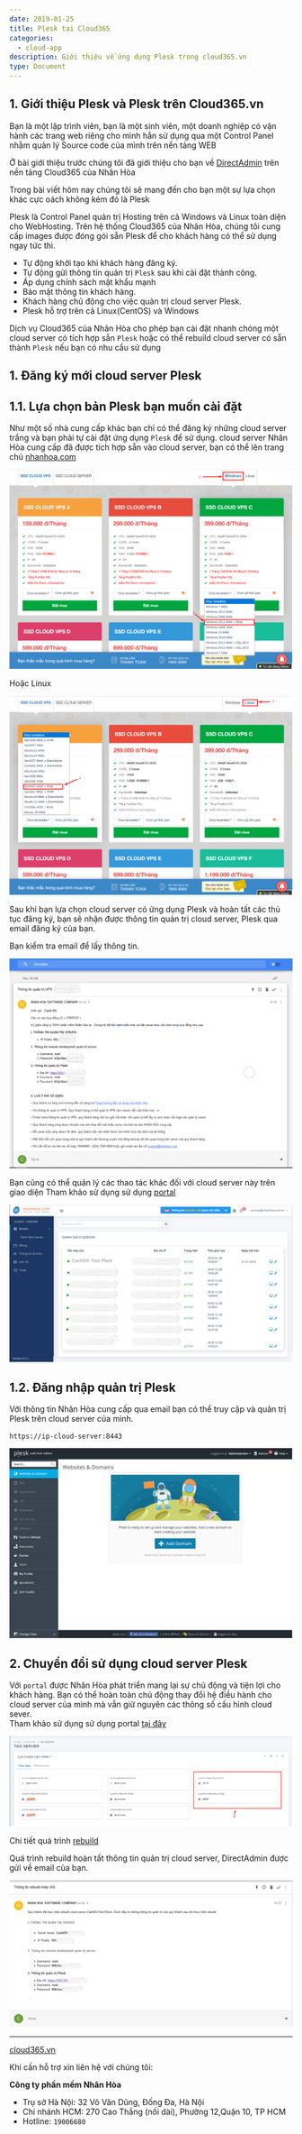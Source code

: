 ```yaml
---
date: 2019-01-25
title: Plesk tại Cloud365
categories:
  - cloud-app
description: Giới thiệu về ứng dụng Plesk trong cloud365.vn
type: Document
---
```


## 1. Giới thiệu Plesk và Plesk trên Cloud365.vn

Bạn là một lập trình viên, bạn là một sinh viên, một doanh nghiệp có vận hành các trang web riêng cho mình hẳn sử dụng qua một Control Panel nhằm quản lý Source code của mình trên nền tảng WEB

Ở bài giới thiệu trước chúng tôi đã giới thiệu cho bạn về <a href="https://support.cloud365.vn/cloud-app/gioi-thieu-direct-admin/" target="_blank">DirectAdmin</a> trên nền tảng Cloud365 của Nhân Hòa 

Trong bài viết hôm nay chúng tôi sẽ mang đến cho bạn một sự lựa chọn khác cực oách không kém đó là Plesk 

Plesk là  Control Panel quản trị Hosting trên cả Windows và Linux toàn diện cho WebHosting. Trên hệ thống Cloud365 của Nhân Hòa, chúng tôi cung cấp images được đóng gói sẵn Plesk để cho khách hàng có thể sử dụng ngay tức thì. 

+ Tự động khởi tạo khi khách hàng đăng ký.<br>
+ Tự động gửi thông tin quản trị `Plesk` sau khi cài đặt thành công.<br>
+ Áp dụng chính sách mật khẩu mạnh <br>
+ Bảo mật thông tin khách hàng.<br>
+ Khách hàng chủ động cho việc quản trị cloud server Plesk.<br>
+ Plesk hỗ trợ trên cả Linux(CentOS) và Windows

Dịch vụ Cloud365 của Nhân Hòa cho phép bạn cài đặt nhanh chóng một cloud server có tích hợp sẵn `Plesk` hoặc có thể rebuild cloud server có sẵn thành `Plesk` nếu bạn có nhu cầu sử dụng

## 1. Đăng ký mới cloud server Plesk

## 1.1. Lựa chọn bản Plesk bạn muốn cài đặt

Như một số nhà cung cấp khác bạn chỉ có thể đăng ký những cloud server trắng và bạn phải tự cài đặt ứng dụng `Plesk` để sử dụng. cloud server Nhân Hòa cung cấp đã được tích hợp sẵn vào cloud server, bạn có thể lên trang chủ <a href="https://nhanhoa.com/" target="_blank">nhanhoa.com</a>

![](/images/img-plesk/plesk-01.png)

Hoặc Linux 

![](/images/img-plesk/plesk-02.png)

Sau khi bạn lựa chọn cloud server có ứng dụng Plesk và hoàn tất các thủ tục đăng ký, bạn sẽ nhận được thông tin quản trị cloud server, Plesk qua email đăng ký của bạn.

Bạn kiểm tra email để lấy thông tin.

![](/images/img-plesk/plesk-05.png)

Bạn cũng có thể quản lý các thao tác khác đối với cloud server này trên giao diện Tham khảo sử dụng sử dụng  <a href="https://support.cloud365.vn/category/cloud-server/" target="_blank">portal</a>

![](/images/img-plesk/plesk-07.png)

## 1.2. Đăng nhập quản trị Plesk

Với thông tin Nhân Hòa cung cấp qua email bạn có thể truy cập và quản trị Plesk trên cloud server của mình.

```
https://ip-cloud-server:8443
```
![](/images/img-plesk/plesk-03.png)

## 2. Chuyển đổi sử dụng cloud server Plesk

Với `portal` được Nhân Hòa phát triển mang lại sự chủ động và tiện lợi cho khách hàng. Bạn có thể hoàn toàn chủ động thay đổi hệ điều hành cho cloud server của mình mà vẫn giữ nguyên các thông số cấu hình cloud sever.<br>
Tham khảo sử dụng sử dụng portal <a href="https://support.cloud365.vn/category/cloud-server/" target="_blank">tại đây</a>

![](/images/img-plesk/plesk-04.png)

Chi tiết quá trình [rebuild](https://support.cloud365.vn/cloud-server/rebuild-cloud-server/)

Quá trình rebuild hoàn tất thông tin quản trị cloud server, DirectAdmin được gửi về email của bạn.

![](/images/img-plesk/plesk-06.png)

---
<a href="https://cloud365.vn/" target="_blank">cloud365.vn</a>

Khi cần hỗ trợ xin liên hệ với chúng tôi:

**Công ty phần mềm Nhân Hòa**
- Trụ sở Hà Nội: 32 Võ Văn Dũng, Đống Đa, Hà Nội
- Chi nhánh HCM: 270 Cao Thắng (nối dài), Phường 12,Quận 10, TP HCM
- Hotline: `19006680`
